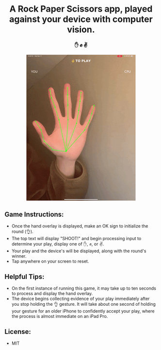 <div align="center">
  <h1> A Rock Paper Scissors app, played against your device with computer vision. </h1>
 
 
### :hand: :fist: :v:

![Demo](demo/demo.gif)

</div>

## Game Instructions:

 * Once the hand overlay is displayed, make an OK sign to initialize the round (:ok_hand:).
 * The top text will display "SHOOT!" and begin processing input to determine your play, display one of :hand:, :fist:, or :v:. 
 * Your play and the device's will be displayed, along with the round's winner.
 * Tap anywhere on your screen to reset.

## Helpful Tips:

 * On the first instance of running this game, it may take up to ten seconds to process and display the hand overlay. 
 * The device begins collecting evidence of your play immediately after you stop holding the :ok_hand: gesture. It will take about one second of holding your gesture for an older iPhone to confidently accept your play, where the process is almost immediate on an iPad Pro.

## License:
 * MIT
